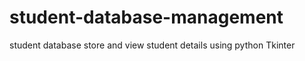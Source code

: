 # student-database-management
student database store and view student details using python Tkinter 
